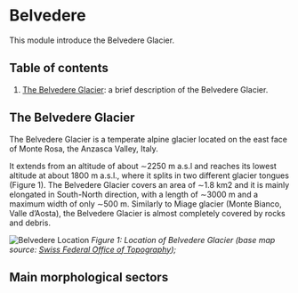 # Belvedere


This module introduce the Belvedere Glacier.

## Table of contents

1. [The Belvedere Glacier](#the-belvedere-glacier): a brief description of the Belvedere Glacier.


## The Belvedere Glacier

The Belvedere Glacier is a temperate alpine glacier located on the east face of Monte Rosa, the Anzasca Valley, Italy.

It extends from an altitude of about ∼2250 m a.s.l and reaches its lowest altitude at about 1800 m a.s.l., where it splits in two different glacier tongues (Figure 1).
The Belvedere Glacier covers an area of ∼1.8 km2 and it is mainly elongated in South-North direction, with a length of ∼3000 m and a maximum width of only ∼500 m. Similarly to Miage glacier (Monte Bianco, Valle d’Aosta), the Belvedere Glacier is almost completely covered by rocks and debris.

![Belvedere Location](../assets/img/module1/belvedere_location.png "Belvedere Location")
*Figure 1: Location of Belvedere Glacier (base map source: [Swiss Federal Office of Topography](https://www.geo.admin.ch));*

## Main morphological sectors